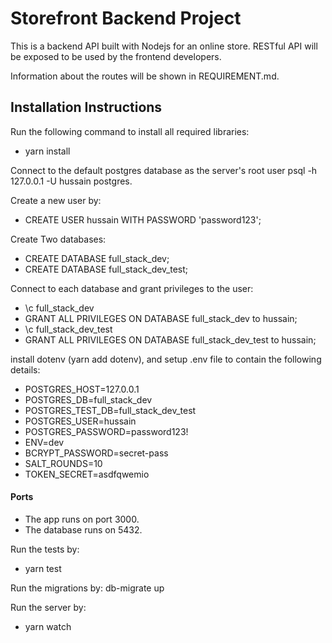 # Storefront Backend Project
This is a backend API built with Nodejs for an online store.
RESTful API will be exposed to be used by the frontend developers.

Information about the routes will be shown in REQUIREMENT.md.
## Installation Instructions

Run the following command to install all required libraries:
- yarn install

Connect to the default postgres database as the server's root user psql -h 127.0.0.1 -U hussain postgres.

Create a new user by:
- CREATE USER hussain WITH PASSWORD 'password123';

Create Two databases:
- CREATE DATABASE full_stack_dev;
- CREATE DATABASE full_stack_dev_test;

Connect to each database and grant privileges to the user:
- \c full_stack_dev
- GRANT ALL PRIVILEGES ON DATABASE full_stack_dev to hussain;
- \c full_stack_dev_test
- GRANT ALL PRIVILEGES ON DATABASE full_stack_dev_test to hussain;
    
install dotenv (yarn add dotenv), and setup .env file to contain the following details:
- POSTGRES_HOST=127.0.0.1
- POSTGRES_DB=full_stack_dev
- POSTGRES_TEST_DB=full_stack_dev_test
- POSTGRES_USER=hussain
- POSTGRES_PASSWORD=password123!
- ENV=dev
- BCRYPT_PASSWORD=secret-pass
- SALT_ROUNDS=10
- TOKEN_SECRET=asdfqwemio

#### Ports
- The app runs on port 3000.
- The database runs on 5432.


Run the tests by:
- yarn test

Run the migrations by:
db-migrate up

Run the server by:
- yarn watch


